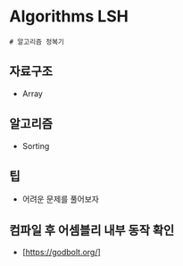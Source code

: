 # Algorithms LSH
``` # 알고리즘 정복기 ```
## 자료구조
- Array
## 알고리즘
- Sorting
## 팁
- 어려운 문제를 풀어보자

## 컴파일 후 어셈블리 내부 동작 확인
- [https://godbolt.org/]